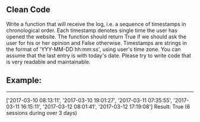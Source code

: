 Clean Code
----------
Write a function that will receive the log, i.e. a sequence of timestamps in chronological order. Each timestamp denotes single time the user has opened the website. The function should return True if we should ask the user for his or her opinion and False otherwise. Timestamps are strings in the format of 'YYY-MM-DD hh:mm:ss', using user's time zone. You can assume that the last entry is with today's date.
Please try to write code that is very readable and maintainable.

Example:
--------
--------
['2017-03-10 08:13:11', '2017-03-10 19:01:27', '2017-03-11 07:35:55', '2017-03-11 16:15:11', '2017-03-12 08:01:41', '2017-03-12 17:19:08']
Result: True (6 sessions during over 3 days)